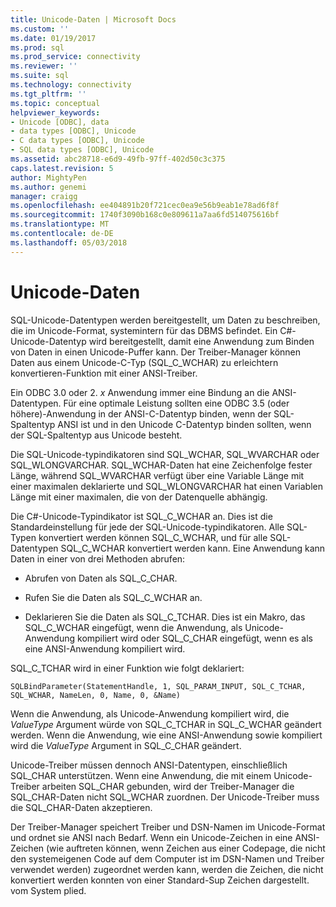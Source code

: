 ```yaml
---
title: Unicode-Daten | Microsoft Docs
ms.custom: ''
ms.date: 01/19/2017
ms.prod: sql
ms.prod_service: connectivity
ms.reviewer: ''
ms.suite: sql
ms.technology: connectivity
ms.tgt_pltfrm: ''
ms.topic: conceptual
helpviewer_keywords:
- Unicode [ODBC], data
- data types [ODBC], Unicode
- C data types [ODBC], Unicode
- SQL data types [ODBC], Unicode
ms.assetid: abc28718-e6d9-49fb-97ff-402d50c3c375
caps.latest.revision: 5
author: MightyPen
ms.author: genemi
manager: craigg
ms.openlocfilehash: ee404891b20f721cec0ea9e56b9eab1e78ad6f8f
ms.sourcegitcommit: 1740f3090b168c0e809611a7aa6fd514075616bf
ms.translationtype: MT
ms.contentlocale: de-DE
ms.lasthandoff: 05/03/2018
---
```

# <a name="unicode-data"></a>Unicode-Daten
SQL-Unicode-Datentypen werden bereitgestellt, um Daten zu beschreiben, die im Unicode-Format, systemintern für das DBMS befindet. Ein C#-Unicode-Datentyp wird bereitgestellt, damit eine Anwendung zum Binden von Daten in einen Unicode-Puffer kann. Der Treiber-Manager können Daten aus einem Unicode-C-Typ (SQL_C_WCHAR) zu erleichtern konvertieren-Funktion mit einer ANSI-Treiber.  
  
 Ein ODBC 3.0 oder 2. *x* Anwendung immer eine Bindung an die ANSI-Datentypen. Für eine optimale Leistung sollten eine ODBC 3.5 (oder höhere)-Anwendung in der ANSI-C-Datentyp binden, wenn der SQL-Spaltentyp ANSI ist und in den Unicode C-Datentyp binden sollten, wenn der SQL-Spaltentyp aus Unicode besteht.  
  
 Die SQL-Unicode-typindikatoren sind SQL_WCHAR, SQL_WVARCHAR oder SQL_WLONGVARCHAR. SQL_WCHAR-Daten hat eine Zeichenfolge fester Länge, während SQL_WVARCHAR verfügt über eine Variable Länge mit einer maximalen deklarierte und SQL_WLONGVARCHAR hat einen Variablen Länge mit einer maximalen, die von der Datenquelle abhängig.  
  
 Die C#-Unicode-Typindikator ist SQL_C_WCHAR an. Dies ist die Standardeinstellung für jede der SQL-Unicode-typindikatoren. Alle SQL-Typen konvertiert werden können SQL_C_WCHAR, und für alle SQL-Datentypen SQL_C_WCHAR konvertiert werden kann. Eine Anwendung kann Daten in einer von drei Methoden abrufen:  
  
-   Abrufen von Daten als SQL_C_CHAR.  
  
-   Rufen Sie die Daten als SQL_C_WCHAR an.  
  
-   Deklarieren Sie die Daten als SQL_C_TCHAR. Dies ist ein Makro, das SQL_C_WCHAR eingefügt, wenn die Anwendung, als Unicode-Anwendung kompiliert wird oder SQL_C_CHAR eingefügt, wenn es als eine ANSI-Anwendung kompiliert wird.  
  
 SQL_C_TCHAR wird in einer Funktion wie folgt deklariert:  
  
```  
SQLBindParameter(StatementHandle, 1, SQL_PARAM_INPUT, SQL_C_TCHAR, SQL_WCHAR, NameLen, 0, Name, 0, &Name)  
```  
  
 Wenn die Anwendung, als Unicode-Anwendung kompiliert wird, die *ValueType* Argument würde von SQL_C_TCHAR in SQL_C_WCHAR geändert werden. Wenn die Anwendung, wie eine ANSI-Anwendung sowie kompiliert wird die *ValueType* Argument in SQL_C_CHAR geändert.  
  
 Unicode-Treiber müssen dennoch ANSI-Datentypen, einschließlich SQL_CHAR unterstützen. Wenn eine Anwendung, die mit einem Unicode-Treiber arbeiten SQL_CHAR gebunden, wird der Treiber-Manager die SQL_CHAR-Daten nicht SQL_WCHAR zuordnen. Der Unicode-Treiber muss die SQL_CHAR-Daten akzeptieren.  
  
 Der Treiber-Manager speichert Treiber und DSN-Namen im Unicode-Format und ordnet sie ANSI nach Bedarf. Wenn ein Unicode-Zeichen in eine ANSI-Zeichen (wie auftreten können, wenn Zeichen aus einer Codepage, die nicht den systemeigenen Code auf dem Computer ist im DSN-Namen und Treiber verwendet werden) zugeordnet werden kann, werden die Zeichen, die nicht konvertiert werden konnten von einer Standard-Sup Zeichen dargestellt. vom System plied.
